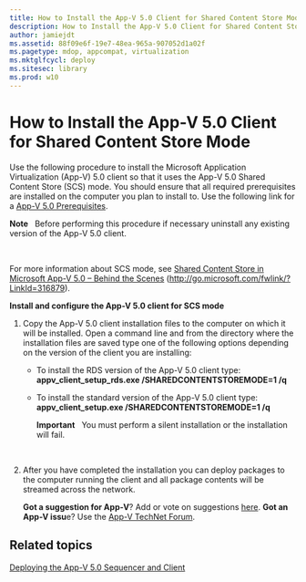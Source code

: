 ```yaml
---
title: How to Install the App-V 5.0 Client for Shared Content Store Mode
description: How to Install the App-V 5.0 Client for Shared Content Store Mode
author: jamiejdt
ms.assetid: 88f09e6f-19e7-48ea-965a-907052d1a02f
ms.pagetype: mdop, appcompat, virtualization
ms.mktglfcycl: deploy
ms.sitesec: library
ms.prod: w10
---
```



# How to Install the App-V 5.0 Client for Shared Content Store Mode


Use the following procedure to install the Microsoft Application Virtualization (App-V) 5.0 client so that it uses the App-V 5.0 Shared Content Store (SCS) mode. You should ensure that all required prerequisites are installed on the computer you plan to install to. Use the following link for a [App-V 5.0 Prerequisites](app-v-50-prerequisites.md).

**Note**  
Before performing this procedure if necessary uninstall any existing version of the App-V 5.0 client.

 

For more information about SCS mode, see [Shared Content Store in Microsoft App-V 5.0 – Behind the Scenes](http://go.microsoft.com/fwlink/?LinkId=316879) (http://go.microsoft.com/fwlink/?LinkId=316879).

**Install and configure the App-V 5.0 client for SCS mode**

1.  Copy the App-V 5.0 client installation files to the computer on which it will be installed. Open a command line and from the directory where the installation files are saved type one of the following options depending on the version of the client you are installing:

    -   To install the RDS version of the App-V 5.0 client type: **appv\_client\_setup\_rds.exe /SHAREDCONTENTSTOREMODE=1 /q**

    -   To install the standard version of the App-V 5.0 client type: **appv\_client\_setup.exe /SHAREDCONTENTSTOREMODE=1 /q**

        **Important**  
        You must perform a silent installation or the installation will fail.

         

2.  After you have completed the installation you can deploy packages to the computer running the client and all package contents will be streamed across the network.

    **Got a suggestion for App-V**? Add or vote on suggestions [here](http://appv.uservoice.com/forums/280448-microsoft-application-virtualization). **Got an App-V issu**e? Use the [App-V TechNet Forum](https://social.technet.microsoft.com/Forums/home?forum=mdopappv).

## Related topics


[Deploying the App-V 5.0 Sequencer and Client](deploying-the-app-v-50-sequencer-and-client.md)

 

 





